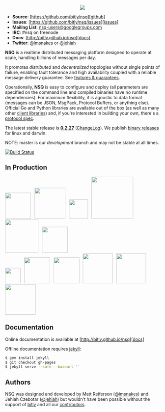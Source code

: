 <p align="center"><img src="http://bitly.github.io/nsq/static/img/nsq.png"/></p>

 * **Source**: [https://github.com/bitly/nsq][github]
 * **Issues**: [https://github.com/bitly/nsq/issues][issues]
 * **Mailing List**: [nsq-users@googlegroups.com](https://groups.google.com/d/forum/nsq-users)
 * **IRC**: #nsq on freenode
 * **Docs**: [http://bitly.github.io/nsq][docs]
 * **Twitter**: [@imsnakes][snakes_twitter] or [@jehiah][jehiah_twitter]

**NSQ** is a realtime distributed messaging platform designed to operate at scale, handling
billions of messages per day.

It promotes *distributed* and *decentralized* topologies without single points of failure,
enabling fault tolerance and high availability coupled with a reliable message delivery
guarantee.  See [features & guarantees][features_guarantees].

Operationally, **NSQ** is easy to configure and deploy (all parameters are specified on the command
line and compiled binaries have no runtime dependencies). For maximum flexibility, it is agnostic to
data format (messages can be JSON, MsgPack, Protocol Buffers, or anything else). Official Go and
Python libraries are available out of the box (as well as many other [client
libraries][client_libraries]) and, if you're interested in building your own, there's a [protocol
spec][protocol].

The latest stable release is **[0.2.27][latest_tag]** ([ChangeLog][changelog]). We publish [binary
releases][installing] for linux and darwin.

NOTE: master is our *development* branch and may not be stable at all times.

[![Build Status](https://secure.travis-ci.org/bitly/nsq.png?branch=master)](http://travis-ci.org/bitly/nsq)

## In Production

<a href="http://bitly.com"><img src="http://bitly.github.io/nsq/static/img/bitly_logo.png" width="84"/></a>&nbsp;&nbsp;
<a href="http://life360.com"><img src="http://bitly.github.io/nsq/static/img/life360_logo.png" width="100"/></a>&nbsp;&nbsp;
<a href="http://hailocab.com"><img src="http://bitly.github.io/nsq/static/img/hailo_logo.png" width="62"/></a>&nbsp;&nbsp;
<a href="http://simplereach.com"><img src="http://bitly.github.io/nsq/static/img/simplereach_logo.png" width="136"/></a>&nbsp;&nbsp;
<a href="http://moz.com"><img src="http://bitly.github.io/nsq/static/img/moz_logo.png" width="108"/></a>&nbsp;&nbsp;
<a href="http://path.com"><img src="http://bitly.github.io/nsq/static/img/path_logo.png" width="84"/></a><br/>
<a href="http://segment.io"><img src="http://bitly.github.io/nsq/static/img/segmentio_logo.png" width="50"/></a>&nbsp;&nbsp;
<a href="http://eventful.com"><img src="http://bitly.github.io/nsq/static/img/eventful_logo.png" width="84"/></a>&nbsp;&nbsp;
<a href="http://reonomy.com"><img src="http://bitly.github.io/nsq/static/img/reonomy_logo.png" width="84"/></a>&nbsp;&nbsp;
<a href="https://project-fifo.net"><img src="http://bitly.github.io/nsq/static/img/project_fifo.png" width="97"/></a>&nbsp;&nbsp;
<a href="http://trendrr.com"><img src="http://bitly.github.io/nsq/static/img/trendrr_logo.png" width="97"/></a>&nbsp;&nbsp;
<a href="http://energyhub.com"><img src="http://bitly.github.io/nsq/static/img/energyhub_logo.png" width="99"/></a>


## Documentation

Online documentation is available at [http://bitly.github.io/nsq][docs]

Offline documentation requires [jekyll][jekyll]:

```bash
$ gem install jekyll
$ git checkout gh-pages
$ jekyll serve --safe --baseurl ''
```

## Authors

NSQ was designed and developed by Matt Reiferson ([@imsnakes][snakes_twitter]) and Jehiah Czebotar
([@jehiah][jehiah_twitter]) but wouldn't have been possible without the support of
[bitly][bitly] and all our [contributors][contributors].

[docs]: http://bitly.github.io/nsq
[github]: https://github.com/bitly/nsq
[issues]: https://github.com/bitly/nsq/issues
[changelog]: ChangeLog.md
[protocol]: http://bitly.github.io/nsq/clients/tcp_protocol_spec.html
[installing]: http://bitly.github.io/nsq/deployment/installing.html
[snakes_twitter]: https://twitter.com/imsnakes
[jehiah_twitter]: https://twitter.com/jehiah
[bitly]: https://bitly.com
[features_guarantees]: http://bitly.github.io/nsq/overview/features_and_guarantees.html
[latest_tag]: https://github.com/bitly/nsq/releases/tag/v0.2.27
[contributors]: https://github.com/bitly/nsq/graphs/contributors
[client_libraries]: http://bitly.github.io/nsq/clients/client_libraries.html
[jekyll]: http://jekyllrb.com/
